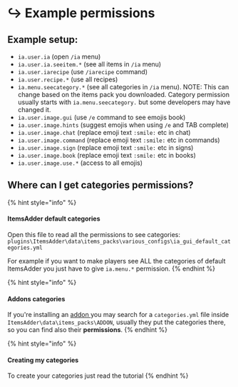 # ↪ Example permissions

## Example setup:

* `ia.user.ia` (open `/ia` menu)
* `ia.user.ia.seeitem.*` (see all items in `/ia` menu)
* `ia.user.iarecipe` (use `/iarecipe` command)
* `ia.user.recipe.*` (use all recipes)
* `ia.menu.seecategory.*` (see all categories in `/ia` menu). NOTE: This can change based on the items pack you downloaded. Category permission usually starts with `ia.menu.seecategory.` but some developers may have changed it.
* `ia.user.image.gui` (use `/e` command to see emojis book)
* `ia.user.image.hints` (suggest emojis when using `/e` and TAB complete)
* `ia.user.image.chat` (replace emoji text `:smile:` etc in chat)
* `ia.user.image.command` (replace emoji text `:smile:` etc in commands)
* `ia.user.image.sign` (replace emoji text `:smile:` etc in signs)
* `ia.user.image.book` (replace emoji text `:smile:` etc in books)
* `ia.user.image.use.*` (access to all emojis)

## Where can I get categories permissions?

{% hint style="info" %}
#### ItemsAdder default categories

Open this file to read all the permissions to see categories: `plugins\ItemsAdder\data\items_packs\various_configs\ia_gui_default_categories.yml`

For example if you want to make players see ALL the categories of default ItemsAdder you just have to give `ia.menu.*` permission.
{% endhint %}

{% hint style="info" %}
#### Addons categories

If you're installing an [addon ](https://addons.plugin.ga/itemsadder/)you may search for a `categories.yml` file inside `ItemsAdder\data\items_packs\ADDON`, usually they put the categories there, so you can find also their **permissions**.
{% endhint %}

{% hint style="info" %}
#### Creating my categories

To create your categories just read the tutorial
{% endhint %}
